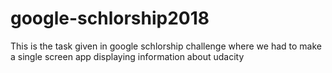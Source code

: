 # google-schlorship2018
This is the task given in google schlorship challenge where we had to make a single screen app displaying information about udacity
